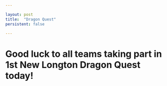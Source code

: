 ```yaml
---

layout: post
title:  "Dragon Quest"
persistent: false

---
```


# Good luck to all teams taking part in 1st New Longton Dragon Quest today!
